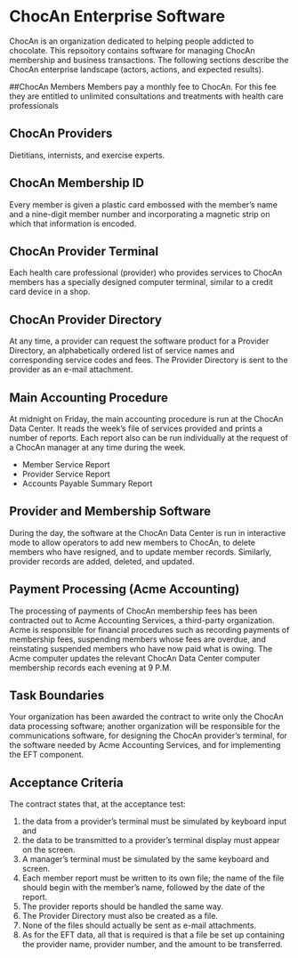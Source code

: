 # ChocAn Enterprise Software
ChocAn is an organization dedicated to helping people addicted to chocolate. This repsoitory contains software for managing ChocAn membership and business transactions. The following sections describe the ChocAn enterprise landscape (actors, actions, and expected results).

##ChocAn Members
Members pay a monthly fee to ChocAn. For this fee they are entitled to unlimited consultations and treatments with health care professionals

## ChocAn Providers
Dietitians, internists, and exercise experts. 

## ChocAn Membership ID
Every member is given a plastic card embossed with the member’s name and a nine-digit member number and incorporating a magnetic strip on which that information is encoded. 

## ChocAn Provider Terminal
Each health care professional (provider) who provides services to ChocAn members has a specially designed computer terminal, similar to a credit card device in a shop. 

## ChocAn Provider Directory 
At any time, a provider can request the software product for a Provider Directory, an alphabetically ordered list of service names and corresponding service codes and fees. The Provider Directory is sent to the provider as an e-mail attachment.

## Main Accounting Procedure
At midnight on Friday, the main accounting procedure is run at the ChocAn Data Center. It reads the week’s file of services provided and prints a number of reports. Each report also can be run individually at the request of a ChocAn manager at any time during the week.
- Member Service Report
- Provider Service Report
- Accounts Payable Summary Report

## Provider and Membership Software
During the day, the software at the ChocAn Data Center is run in interactive mode to allow operators to add new members to ChocAn, to delete members who have resigned, and to update member records. Similarly, provider records are added, deleted, and updated.

## Payment Processing (Acme Accounting)
The processing of payments of ChocAn membership fees has been contracted out to Acme Accounting Services, a third-party organization. Acme is responsible for financial procedures such as recording payments of membership fees, suspending members whose fees are overdue, and reinstating suspended members who have now paid what is owing. The Acme computer updates the relevant ChocAn Data Center computer membership records each evening at 9 P.M.

## Task Boundaries
Your organization has been awarded the contract to write only the ChocAn data processing software; another organization will be responsible for the communications software, for designing the ChocAn provider’s terminal, for the software needed by Acme Accounting Services, and for implementing the EFT component. 

## Acceptance Criteria
The contract states that, at the acceptance test:
1.	the data from a provider’s terminal must be simulated by keyboard input and 
2.	the data to be transmitted to a provider’s terminal display must appear on the screen. 
3.	A manager’s terminal must be simulated by the same keyboard and screen. 
4.	Each member report must be written to its own file; the name of the file should begin with the member’s name, followed by the date of the report. 
5.	The provider reports should be handled the same way. 
6.	The Provider Directory must also be created as a file. 
7.	None of the files should actually be sent as e-mail attachments. 
8.	As for the EFT data, all that is required is that a file be set up containing the provider name, provider number, and the amount to be transferred.
